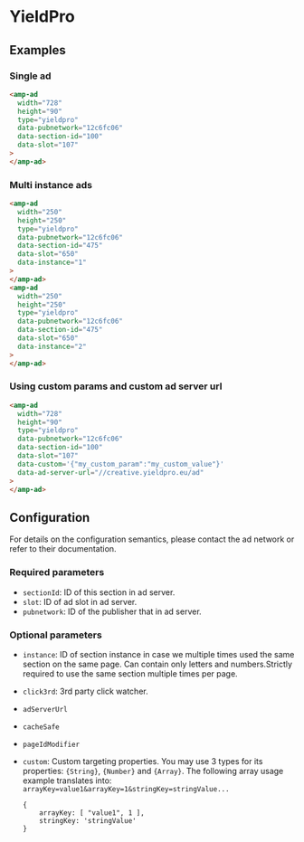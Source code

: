 <!---
Copyright 2015 The AMP HTML Authors. All Rights Reserved.

Licensed under the Apache License, Version 2.0 (the "License");
you may not use this file except in compliance with the License.
You may obtain a copy of the License at

      http://www.apache.org/licenses/LICENSE-2.0

Unless required by applicable law or agreed to in writing, software
distributed under the License is distributed on an "AS-IS" BASIS,
WITHOUT WARRANTIES OR CONDITIONS OF ANY KIND, either express or implied.
See the License for the specific language governing permissions and
limitations under the License.
-->

# YieldPro

## Examples

### Single ad

```html
<amp-ad
  width="728"
  height="90"
  type="yieldpro"
  data-pubnetwork="12c6fc06"
  data-section-id="100"
  data-slot="107"
>
</amp-ad>
```

### Multi instance ads

```html
<amp-ad
  width="250"
  height="250"
  type="yieldpro"
  data-pubnetwork="12c6fc06"
  data-section-id="475"
  data-slot="650"
  data-instance="1"
>
</amp-ad>
<amp-ad
  width="250"
  height="250"
  type="yieldpro"
  data-pubnetwork="12c6fc06"
  data-section-id="475"
  data-slot="650"
  data-instance="2"
>
</amp-ad>
```

### Using custom params and custom ad server url

```html
<amp-ad
  width="728"
  height="90"
  type="yieldpro"
  data-pubnetwork="12c6fc06"
  data-section-id="100"
  data-slot="107"
  data-custom='{"my_custom_param":"my_custom_value"}'
  data-ad-server-url="//creative.yieldpro.eu/ad"
>
</amp-ad>
```

## Configuration

For details on the configuration semantics, please contact the ad network or refer to their documentation.

### Required parameters

-   `sectionId`: ID of this section in ad server.
-   `slot`: ID of ad slot in ad server.
-   `pubnetwork`: ID of the publisher that in ad server.

### Optional parameters

-   `instance`: ID of section instance in case we multiple times used the same section on the same page. Can contain only letters and numbers.Strictly required to use the same section multiple times per page.
-   `click3rd`: 3rd party click watcher.
-   `adServerUrl`
-   `cacheSafe`
-   `pageIdModifier`
-   `custom`: Custom targeting properties. You may use 3 types for its properties: `{String}`, `{Number}` and `{Array}`. The following array usage example translates into: `arrayKey=value1&arrayKey=1&stringKey=stringValue...`

    ```text
    {
        arrayKey: [ "value1", 1 ],
        stringKey: 'stringValue'
    }
    ```
